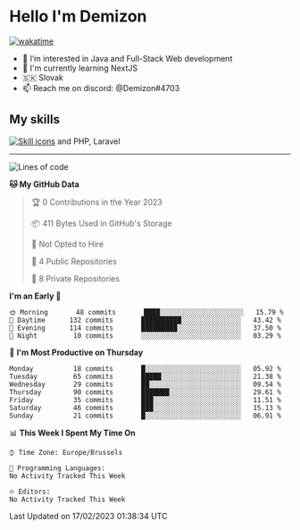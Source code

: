 # Hello I'm Demizon
[![wakatime](https://wakatime.com/badge/user/6ad1949f-d6d7-44f9-9eee-c35e54cc499b.svg)](https://wakatime.com/@6ad1949f-d6d7-44f9-9eee-c35e54cc499b)
- 👀 I’m interested in Java and Full-Stack Web development
- 🌱 I'm currently learning NextJS
- 🇸🇰 Slovak
- 📫 Reach me on discord: @Demizon#4703

## My skills
[![Skill icons](https://skillicons.dev/icons?i=java,js,ts,html,css,react,py,git,docker,linux,mysql,mongo&theme=dark)](https://github.com/Demizon3433) and PHP, Laravel

---

<!--START_SECTION:waka-->
![Lines of code](https://img.shields.io/badge/From%20Hello%20World%20I%27ve%20Written-49%20Thousand%20lines%20of%20code-blue)

**🐱 My GitHub Data** 

> 🏆 0 Contributions in the Year 2023
 > 
> 📦 411 Bytes Used in GitHub's Storage 
 > 
> 🚫 Not Opted to Hire
 > 
> 📜 4 Public Repositories 
 > 
> 🔑 8 Private Repositories  
 > 
**I'm an Early 🐤** 

```text
🌞 Morning       48 commits       ████░░░░░░░░░░░░░░░░░░░░░   15.79 % 
🌆 Daytime      132 commits       ██████████░░░░░░░░░░░░░░░   43.42 % 
🌃 Evening      114 commits       █████████░░░░░░░░░░░░░░░░   37.50 % 
🌙 Night         10 commits       ░░░░░░░░░░░░░░░░░░░░░░░░░   03.29 % 

```
📅 **I'm Most Productive on Thursday** 

```text
Monday          18 commits       █░░░░░░░░░░░░░░░░░░░░░░░░   05.92 % 
Tuesday         65 commits       █████░░░░░░░░░░░░░░░░░░░░   21.38 % 
Wednesday       29 commits       ██░░░░░░░░░░░░░░░░░░░░░░░   09.54 % 
Thursday        90 commits       ███████░░░░░░░░░░░░░░░░░░   29.61 % 
Friday          35 commits       ███░░░░░░░░░░░░░░░░░░░░░░   11.51 % 
Saturday        46 commits       ███░░░░░░░░░░░░░░░░░░░░░░   15.13 % 
Sunday          21 commits       █░░░░░░░░░░░░░░░░░░░░░░░░   06.91 % 

```


📊 **This Week I Spent My Time On** 

```text
⌚︎ Time Zone: Europe/Brussels

💬 Programming Languages: 
No Activity Tracked This Week

🔥 Editors: 
No Activity Tracked This Week

```


 Last Updated on 17/02/2023 01:38:34 UTC
<!--END_SECTION:waka-->

